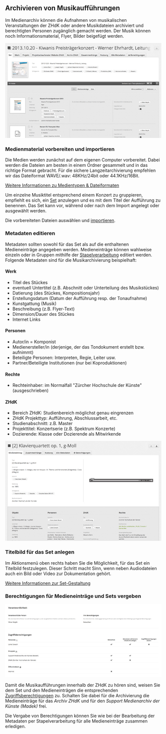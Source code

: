 ## Archivieren von Musikaufführungen

Im Medienarchiv können die Aufnahmen von musikalischen Veranstaltungen der ZHdK oder andere Musikdateien archiviert und berechtigten Personen zugänglich gemacht werden. Der Musik können noch Informationsmaterial, Flyer, Bilder beigefügt werden.

[![Archivieren von Musikaufführungen](/assets/musicperformances1.jpg "Archivieren von Musikaufführungen")](/assets/musicperformances1.png)

### Medienmaterial vorbereiten und importieren

Die Medien werden zunächst auf dem eigenen Computer vorbereitet. Dabei werden die Dateien am besten in einem Ordner gesammelt und in das richtige Format gebracht. Für die sichere Langzeitarchivierung empfehlen wir das Dateiformat WAVE/.wav: 48KHz/24bit oder 44.1KHz/16Bit.

[Weitere Informationen zu Medientypen & Dateiformaten](/madek/mediaentries.html#medientypen-dateiformate)

Um einzelne Musiktitel entsprechend einem Konzert zu gruppieren, empfiehlt es sich, ein [Set](/madek/organize.html#arbeiten-mit-sets) anzulegen und es mit dem Titel der Aufführung zu benennen. Das Set kann vor, während oder nach dem Import angelegt oder ausgewählt werden.

Die vorbereiteten Dateien auswählen und [importieren](/madek/mediaentries.html#medien-importieren).

### Metadaten editieren

Metadaten sollten sowohl für das Set als auf die enthaltenen Medieneinträge angegeben werden. Medieneinträge können wahlweise einzeln oder in Gruppen mithilfe der [Stapelverarbeitung](/madek/organize.html#stapelverarbeitung) editiert werden. Folgende Metadaten sind für die Musikarchivierung beispielhaft:

#### Werk

* Titel des Stückes
* eventuell Untertitel (z.B. Abschnitt oder Unterteilung des Musikstückes)
* Datierung (des Stückes, Kompositionsjahr)
* Erstellungsdatum (Datum der Aufführung resp. der Tonaufnahme)
* Kunstgattung (Musik)
* Beschreibung (z.B. Flyer-Text)
* Dimension/Dauer des Stückes
* Internet Links

#### Personen

* Autor/in = Komponist
* Medienersteller/in (derjenige, der das Tondokument erstellt bzw. aufnimmt)
* Beteiligte Personen: Interpreten, Regie, Leiter usw.
* Partner/Beteiligte Institutionen (nur bei Koproduktionen)

#### Rechte

* Rechteinhaber: im Normalfall "Zürcher Hochschule der Künste" (ausgeschrieben)

#### ZHdK

* Bereich ZHdK: Studienbereich möglichst genau eingrenzen
* ZHdK Projekttyp: Aufführung, Abschlussarbeit, etc.
* Studienabschnitt: z.B. Master
* Projekttitel: Konzertserie (z.B. Spektrum Konzerte)
* Dozierende: Klasse oder Dozierende als Mitwirkende

[![Metadaten](/assets/musicperformances3.jpg "Metadaten")](/assets/musicperformances3.png)

### Titelbild für das Set anlegen

Im Aktionsmenü oben rechts haben Sie die Möglichkeit, für das Set ein Titelbild festzulegen. Dieser Schritt macht Sinn, wenn neben Audiodateien auch ein Bild oder Video zur Dokumentation gehört.

[Weitere Informationen zur Set-Gestaltung](/madek/organize.html#darstellungsoptionen-von-sets)

### Berechtigungen für Medieneinträge und Sets vergeben

[![Berechtigungen](/assets/musicperformances2.jpg "Berechtigungen")](/assets/musicperformances2.png)

Damit die Musikaufführungen innerhalb der ZHdK zu hören sind, weisen Sie dem Set und den Medieneinträgen die entsprechenden [Zugriffsberechtigungen](/madek/mediaentries.html#zugriffsberechtigungen-bearbeiten) zu. Schalten Sie dabei für die Archivierung die Medieneinträge für das *Archiv ZHdK* und für den *Support Medienarchiv der Künste (Madek)* frei.

Die Vergabe von Berechtigungen können Sie wie bei der Bearbeitung der Metadaten per Stapelverarbeitung für alle Medieneinträge zusammen erledigen.


